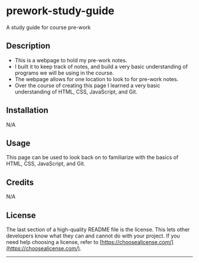 # prework-study-guide
A study guide for course pre-work

## Description


- This is a webpage to hold my pre-work notes.
- I built it to keep track of notes, and build a very basic understanding of programs we will be using in the course.
- The webpage allows for one location to look to for pre-work notes.
- Over the course of creating this page I learned a very basic understanding of HTML, CSS, JavaScript, and Git.


## Installation

N/A

## Usage

This page can be used to look back on to familiarize with the basics of HTML, CSS, JavaScript, and Git.


## Credits

N/A

## License

The last section of a high-quality README file is the license. This lets other developers know what they can and cannot do with your project. If you need help choosing a license, refer to [https://choosealicense.com/](https://choosealicense.com/).

---

